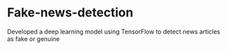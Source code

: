 # Fake-news-detection

Developed a deep learning model using TensorFlow to detect news articles as fake or genuine
